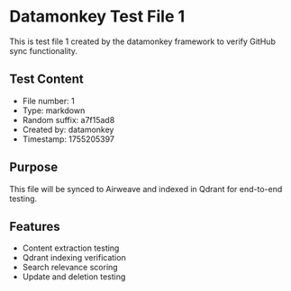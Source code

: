 # Datamonkey Test File 1

This is test file 1 created by the datamonkey framework to verify GitHub sync functionality.

## Test Content
- File number: 1
- Type: markdown
- Random suffix: a7f15ad8
- Created by: datamonkey
- Timestamp: 1755205397

## Purpose
This file will be synced to Airweave and indexed in Qdrant for end-to-end testing.

## Features
- Content extraction testing
- Qdrant indexing verification
- Search relevance scoring
- Update and deletion testing
